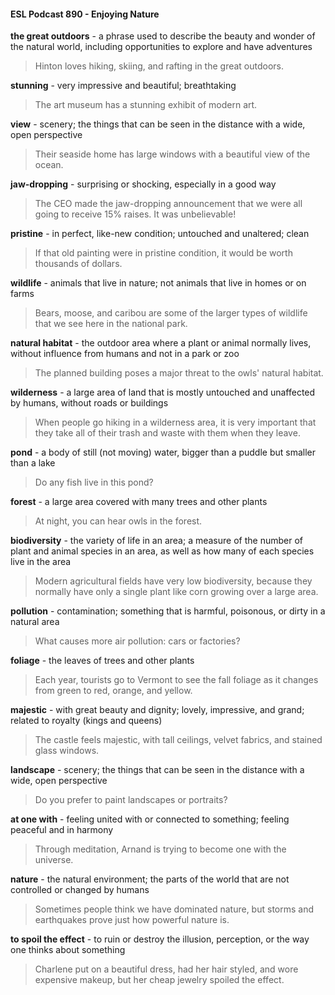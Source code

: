 #### ESL Podcast 890 - Enjoying Nature

**the great outdoors** - a phrase used to describe the beauty and wonder of the
natural world, including opportunities to explore and have adventures

> Hinton loves hiking, skiing, and rafting in the great outdoors.

**stunning** - very impressive and beautiful; breathtaking

> The art museum has a stunning exhibit of modern art.

**view** - scenery; the things that can be seen in the distance with a wide, open
perspective

> Their seaside home has large windows with a beautiful view of the ocean.

**jaw-dropping** - surprising or shocking, especially in a good way

> The CEO made the jaw-dropping announcement that we were all going to
receive 15% raises. It was unbelievable!

**pristine** - in perfect, like-new condition; untouched and unaltered; clean

> If that old painting were in pristine condition, it would be worth thousands of
dollars.

**wildlife** - animals that live in nature; not animals that live in homes or on farms

> Bears, moose, and caribou are some of the larger types of wildlife that we see
here in the national park.

**natural habitat** - the outdoor area where a plant or animal normally lives,
without influence from humans and not in a park or zoo

> The planned building poses a major threat to the owls' natural habitat.

**wilderness** - a large area of land that is mostly untouched and unaffected by
humans, without roads or buildings

> When people go hiking in a wilderness area, it is very important that they take
all of their trash and waste with them when they leave.

**pond** - a body of still (not moving) water, bigger than a puddle but smaller than a
lake

> Do any fish live in this pond?

**forest** - a large area covered with many trees and other plants

> At night, you can hear owls in the forest.

**biodiversity** - the variety of life in an area; a measure of the number of plant and
animal species in an area, as well as how many of each species live in the area

> Modern agricultural fields have very low biodiversity, because they normally
have only a single plant like corn growing over a large area.

**pollution** - contamination; something that is harmful, poisonous, or dirty in a
natural area

> What causes more air pollution: cars or factories?

**foliage** - the leaves of trees and other plants

> Each year, tourists go to Vermont to see the fall foliage as it changes from
green to red, orange, and yellow.

**majestic** - with great beauty and dignity; lovely, impressive, and grand; related
to royalty (kings and queens)

> The castle feels majestic, with tall ceilings, velvet fabrics, and stained glass
windows.

**landscape** - scenery; the things that can be seen in the distance with a wide,
open perspective

> Do you prefer to paint landscapes or portraits?

**at one with** - feeling united with or connected to something; feeling peaceful and
in harmony

> Through meditation, Arnand is trying to become one with the universe.

**nature** - the natural environment; the parts of the world that are not controlled or
changed by humans

> Sometimes people think we have dominated nature, but storms and
earthquakes prove just how powerful nature is.

**to spoil the effect** - to ruin or destroy the illusion, perception, or the way one
thinks about something

> Charlene put on a beautiful dress, had her hair styled, and wore expensive
makeup, but her cheap jewelry spoiled the effect.

